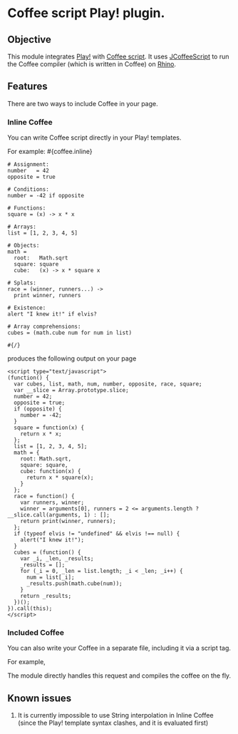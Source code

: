# Coffee script Play! plugin.

## Objective

This module integrates [Play!](http://www.playframework.org) with [Coffee script](http://jashkenas.github.com/coffee-script/).  It uses [JCoffeeScript](https://github.com/yeungda/jcoffeescript) to run the Coffee compiler (which is written in Coffee) on [Rhino](http://www.mozilla.org/rhino/).

## Features

There are two ways to include Coffee in your page.

### Inline Coffee

You can write Coffee script directly in your Play! templates.

For example:
    #{coffee.inline}

    # Assignment:
    number   = 42
    opposite = true

    # Conditions:
    number = -42 if opposite

    # Functions:
    square = (x) -> x * x

    # Arrays:
    list = [1, 2, 3, 4, 5]

    # Objects:
    math =
      root:   Math.sqrt
      square: square
      cube:   (x) -> x * square x

    # Splats:
    race = (winner, runners...) ->
      print winner, runners

    # Existence:
    alert "I knew it!" if elvis?

    # Array comprehensions:
    cubes = (math.cube num for num in list)

    #{/}


produces the following output on your page

    <script type="text/javascript">
    (function() {
      var cubes, list, math, num, number, opposite, race, square;
      var __slice = Array.prototype.slice;
      number = 42;
      opposite = true;
      if (opposite) {
        number = -42;
      }
      square = function(x) {
        return x * x;
      };
      list = [1, 2, 3, 4, 5];
      math = {
        root: Math.sqrt,
        square: square,
        cube: function(x) {
          return x * square(x);
        }
      };
      race = function() {
        var runners, winner;
        winner = arguments[0], runners = 2 <= arguments.length ? __slice.call(arguments, 1) : [];
        return print(winner, runners);
      };
      if (typeof elvis != "undefined" && elvis !== null) {
        alert("I knew it!");
      }
      cubes = (function() {
        var _i, _len, _results;
        _results = [];
        for (_i = 0, _len = list.length; _i < _len; _i++) {
          num = list[_i];
          _results.push(math.cube(num));
        }
        return _results;
      })();
    }).call(this);
    </script>

### Included Coffee

You can also write your Coffee in a separate file, including it via a script tag.

For example,
    <script type="text/javascript" href="@{'/public/javascripts/sample.coffee'}"></script>

The module directly handles this request and compiles the coffee on the fly.

## Known issues

1. It is currently impossible to use String interpolation in Inline Coffee (since the Play! template syntax clashes, and it is evaluated first)

